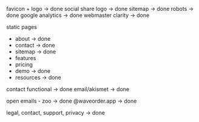 favicon + logo -> done
social share logo -> done
sitemap -> done
robots -> done
google analytics -> done
webmaster
clarity -> done

static pages
- about -> done
- contact -> done
- sitemap -> done
- features
- pricing
- demo  -> done
- resources -> done

contact functional -> done
email/akismet -> done


open emails - zoo -> done
@waveorder.app -> done

legal, contact, support, privacy -> done